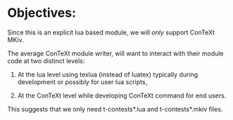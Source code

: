 # Objectives:

Since this is an explicit lua based module, we will *only* support ConTeXt 
MKiv.

The average ConTeXt module writer, will want to interact with their 
module code at two distinct levels:

1. At the lua level using texlua (instead of luatex) typically during 
development or possibly for user lua scripts,

2. At the ConTeXt level while developing ConTeXt command for end users. 

This suggests that we only need t-contests*.lua and t-contests*.mkiv files. 
